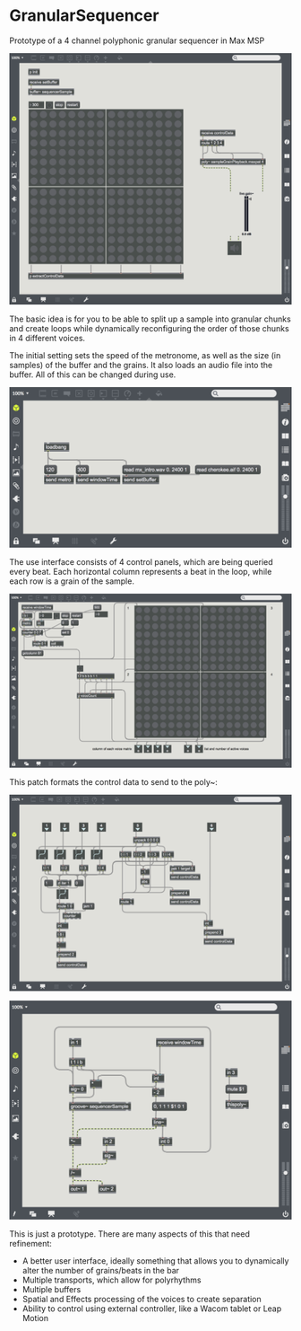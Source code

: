 # GranularSequencer
Prototype of a 4 channel polyphonic granular sequencer in Max MSP

![](Media/01FullSequencer.png)

The basic idea is for you to be able to split up a sample into granular chunks and create loops while dynamically reconfiguring the order of those chunks in 4 different voices.

The initial setting sets the speed of the metronome, as well as the size (in samples) of the buffer and the grains. It also loads an audio file into the buffer. All of this can be changed during use.

![](Media/02InitialSettings.png)

The use interface consists of 4 control panels, which are being queried every beat. Each horizontal column represents a beat in the loop, while each row is a grain of the sample. 

![](Media/03UserInterface.png)

This patch formats the control data to send to the poly~:

![](Media/04ControlDataRouting.png)

![](Media/05PolyphonicGrainPlayback.png)


This is just a prototype. There are many aspects of this that need refinement:
- A better user interface, ideally something that allows you to dynamically alter the number of grains/beats in the bar
- Multiple transports, which allow for polyrhythms
- Multiple buffers
- Spatial and Effects processing of the voices to create separation
- Ability to control using external controller, like a Wacom tablet or Leap Motion

